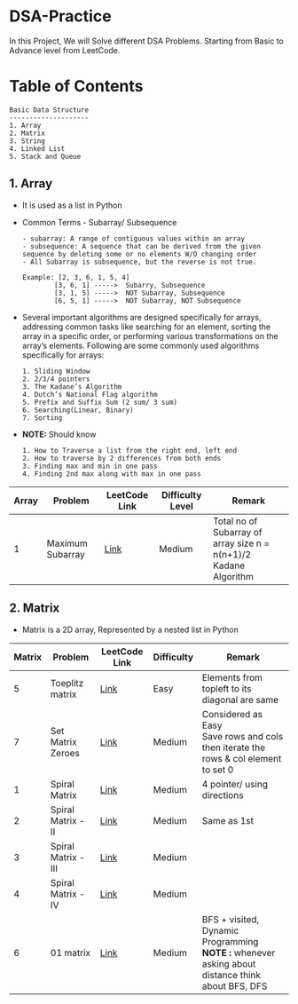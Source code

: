 # DSA-Practice
In this Project, We will Solve different DSA Problems. Starting from Basic to Advance level from LeetCode.

# Table of Contents
```
Basic Data Structure
--------------------
1. Array
2. Matrix
3. String
4. Linked List
5. Stack and Queue
```
##  1. Array
- It is used as a list in Python
- Common Terms - Subarray/ Subsequence
  
      - subarray: A range of contiguous values within an array
      - subsequence: A sequence that can be derived from the given sequence by deleting some or no elements W/O changing order
      - All Subarray is subsequence, but the reverse is not true.
  
      Example: [2, 3, 6, 1, 5, 4]
              [3, 6, 1] ----->  Subarry, Subsequence
              [3, 1, 5] ----->  NOT Subarray, Subsequence
              [6, 5, 1] ----->  NOT Subarray, NOT Subsequence
- Several important algorithms are designed specifically for arrays, addressing common tasks like searching for an element, sorting the array in a specific order, or performing various transformations on the array’s elements.
Following are some commonly used algorithms specifically for arrays:<br>

      1. Sliding Window
      2. 2/3/4 pointers
      3. The Kadane’s Algorithm
      4. Dutch’s National Flag algorithm
      5. Prefix and Suffix Sum (2 sum/ 3 sum)
      6. Searching(Linear, Binary)
      7. Sorting
- **NOTE:** Should know
  
      1. How to Traverse a list from the right end, left end
      2. How to traverse by 2 differences from both ends
      3. Finding max and min in one pass
      4. Finding 2nd max along with max in one pass

| Array | Problem                                          | LeetCode Link                                                         | Difficulty Level | Remark |
| ----- | ------------------------------------------------ | ----------------------------------------------------------------------| ---------------- | -------|
| 1     | Maximum Subarray                                 | [Link](https://leetcode.com/problems/maximum-subarray/description/)   | Medium           |Total no of Subarray of array size n = n(n+1)/2 <br> Kadane Algorithm|

## 2. Matrix
- Matrix is a 2D array,  Represented by a nested list in Python

| Matrix | Problem              | LeetCode Link                                                            | Difficulty | Remark |
| -----  | ---------------------| -------------------------------------------------------------------------| -----------|--------|
| 5      |Toeplitz matrix       | [Link](https://leetcode.com/problems/toeplitz-matrix/description/)       | Easy       |Elements from topleft to its diagonal are same|
| 7      | Set Matrix Zeroes    | [Link](https://leetcode.com/problems/set-matrix-zeroes/description/)     | Medium     | Considered as Easy <br> Save rows and cols then iterate the rows & col element to set 0 |
| 1      | Spiral Matrix        | [Link](https://leetcode.com/problems/spiral-matrix/description/)         | Medium     | 4 pointer/ using directions |
| 2      | Spiral Matrix - II   | [Link](https://leetcode.com/problems/spiral-matrix-ii/description/)      | Medium     |Same as 1st|
| 3      | Spiral Matrix - III  | [Link](https://leetcode.com/problems/spiral-matrix-iii/description/)     | Medium     |          |
| 4      | Spiral Matrix - IV   | [Link](https://leetcode.com/problems/spiral-matrix-iv/description/)      | Medium     |          |
| 6      | 01 matrix            | [Link](https://leetcode.com/problems/01-matrix/)                         | Medium     | BFS + visited, Dynamic Programming <br> **NOTE :** whenever asking about distance think about BFS, DFS |

